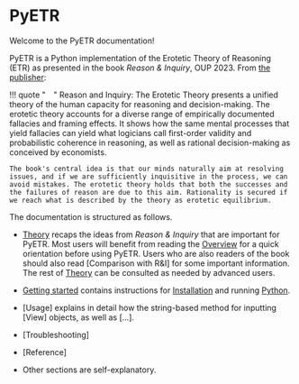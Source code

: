 # PyETR

Welcome to the PyETR documentation!

PyETR is a Python implementation of the Erotetic Theory of Reasoning (ETR) as presented in the book *Reason & Inquiry*, OUP 2023.
From [the publisher](https://global.oup.com/academic/product/reason-and-inquiry-9780198823766?cc=gb&lang=en&#):

!!! quote " "
    Reason and Inquiry: The Erotetic Theory presents a unified theory of the human capacity for reasoning and decision-making. The erotetic theory accounts for a diverse range of empirically documented fallacies and framing effects. It shows how the same mental processes that yield fallacies can yield what logicians call first-order validity and probabilistic coherence in reasoning, as well as rational decision-making as conceived by economists.

    The book's central idea is that our minds naturally aim at resolving issues, and if we are sufficiently inquisitive in the process, we can avoid mistakes. The erotetic theory holds that both the successes and the failures of reason are due to this aim. Rationality is secured if we reach what is described by the theory as erotetic equilibrium.

The documentation is structured as follows.

- [Theory](./theory/overview.md) recaps the ideas from *Reason & Inquiry* that are important for PyETR. Most users will benefit from reading the [Overview](./theory/overview.md) for a quick orientation before using PyETR. Users who are also readers of the book should also read [Comparison with R&I] for some important information. The rest of [Theory](./theory/overview.md) can be consulted as needed by advanced users.

- [Getting started](./getting_started/installation.md) contains instructions for [Installation](./getting_started/installation.md) and running [Python](./getting_started/python.md).

- [Usage] explains in detail how the string-based method for inputting [View] objects, as well as [...].

- [Troubleshooting]

- [Reference]

- Other sections are self-explanatory.
